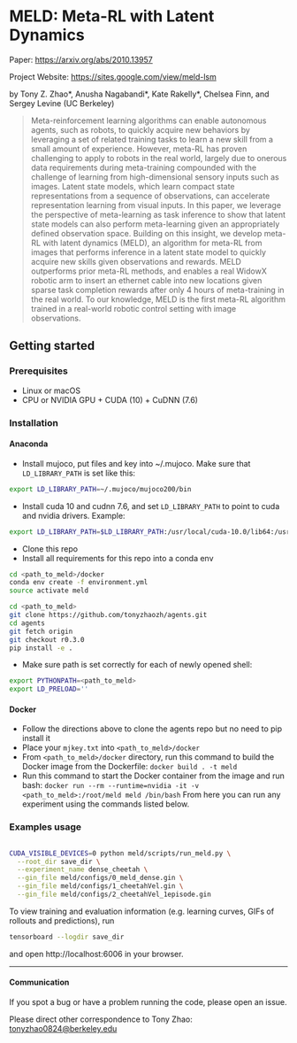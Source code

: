 # MELD: Meta-RL with Latent Dynamics
Paper: https://arxiv.org/abs/2010.13957

Project Website: https://sites.google.com/view/meld-lsm

by Tony Z. Zhao*, Anusha Nagabandi*, Kate Rakelly*, Chelsea Finn, and Sergey Levine (UC Berkeley)

> Meta-reinforcement learning algorithms can enable autonomous agents, such as robots, to quickly acquire new behaviors by leveraging a set of related training tasks to learn a new skill from a small amount of experience.
However, meta-RL has proven challenging to apply to robots in the real world, largely due to onerous data requirements during meta-training compounded with the challenge of learning from high-dimensional sensory inputs such as images.
Latent state models, which learn compact state representations from a sequence of observations, can accelerate representation learning from visual inputs.
In this paper, we leverage the perspective of meta-learning as task inference to show that latent state models can also perform meta-learning given an appropriately defined observation space.
Building on this insight, we develop meta-RL with latent dynamics (MELD), an algorithm for meta-RL from images that performs inference in a latent state model to quickly acquire new skills given observations and rewards.
MELD outperforms prior meta-RL methods, and enables a real WidowX robotic arm to insert an ethernet cable into new locations given sparse task completion rewards after only 4 hours of meta-training in the real world.
To our knowledge, MELD is the first meta-RL algorithm trained in a real-world robotic control setting with image observations.

## Getting started ##
### Prerequisites
- Linux or macOS
- CPU or NVIDIA GPU + CUDA (10) + CuDNN (7.6)

### Installation

#### Anaconda

- Install mujoco, put files and key into ~/.mujoco.
Make sure that `LD_LIBRARY_PATH` is set like this:
```bash
export LD_LIBRARY_PATH=~/.mujoco/mujoco200/bin
```
- Install cuda 10 and cudnn 7.6, and set `LD_LIBRARY_PATH` to point to cuda and nvidia drivers. Example:
```bash
export LD_LIBRARY_PATH=$LD_LIBRARY_PATH:/usr/local/cuda-10.0/lib64:/usr/lib/x86_64-linux-gnu:/usr/local/lib:/usr/lib64:/usr/lib/nvidia-418
```

- Clone this repo
- Install all requirements for this repo into a conda env
```bash
cd <path_to_meld>/docker
conda env create -f environment.yml
source activate meld

cd <path_to_meld>
git clone https://github.com/tonyzhaozh/agents.git
cd agents
git fetch origin
git checkout r0.3.0
pip install -e .
```
- Make sure path is set correctly for each of newly opened shell:
```bash
export PYTHONPATH=<path_to_meld>
export LD_PRELOAD=''
```

#### Docker
- Follow the directions above to clone the agents repo but no need to pip install it
- Place your `mjkey.txt` into `<path_to_meld>/docker`
- From `<path_to_meld>/docker` directory, run this command to build the Docker image from the Dockerfile:
```docker build . -t meld```
- Run this command to start the Docker container from the image and run bash:
```docker run --rm --runtime=nvidia -it -v <path_to_meld>:/root/meld meld /bin/bash```
From here you can run any experiment using the commands listed below.


### Examples usage

```bash

CUDA_VISIBLE_DEVICES=0 python meld/scripts/run_meld.py \
  --root_dir save_dir \
  --experiment_name dense_cheetah \
  --gin_file meld/configs/0_meld_dense.gin \
  --gin_file meld/configs/1_cheetahVel.gin \
  --gin_file meld/configs/2_cheetahVel_1episode.gin


```

To view training and evaluation information (e.g. learning curves, GIFs of rollouts and predictions), run
```bash
tensorboard --logdir save_dir
```
and open http://localhost:6006 in your browser.

--------------------------------------
#### Communication

If you spot a bug or have a problem running the code, please open an issue.

Please direct other correspondence to Tony Zhao: tonyzhao0824@berkeley.edu
